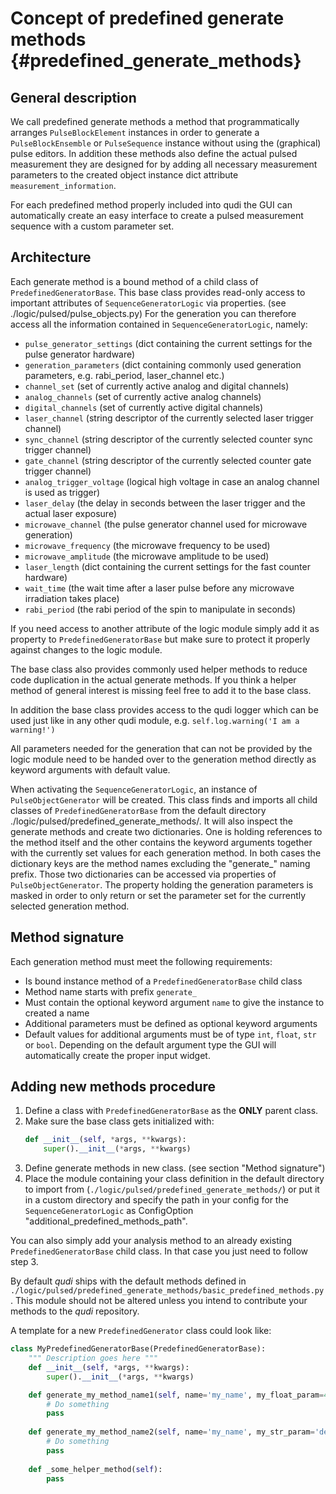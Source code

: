 # Concept of predefined generate methods {#predefined_generate_methods}

## General description
We call predefined generate methods a method that programmatically arranges `PulseBlockElement` 
instances in order to generate a `PulseBlockEnsemble` or `PulseSequence` instance without using the 
(graphical) pulse editors. In addition these methods also define the actual pulsed measurement they 
are designed for by adding all necessary measurement parameters to the created object instance dict 
attribute `measurement_information`.

For each predefined method properly included into qudi the GUI can automatically create an easy 
interface to create a pulsed measurement sequence with a custom parameter set.

## Architecture
Each generate method is a bound method of a child class of `PredefinedGeneratorBase`. 
This base class provides read-only access to important attributes of `SequenceGeneratorLogic` via 
properties. (see ./logic/pulsed/pulse_objects.py)
For the generation you can therefore access all the information contained in 
`SequenceGeneratorLogic`, namely:
* `pulse_generator_settings` (dict containing the current settings for the pulse generator hardware)
* `generation_parameters` (dict containing commonly used generation parameters, e.g. rabi_period, 
laser_channel etc.)
* `channel_set` (set of currently active analog and digital channels)
* `analog_channels` (set of currently active analog channels)
* `digital_channels` (set of currently active digital channels)
* `laser_channel` (string descriptor of the currently selected laser trigger channel)
* `sync_channel` (string descriptor of the currently selected counter sync trigger channel)
* `gate_channel` (string descriptor of the currently selected counter gate trigger channel)
* `analog_trigger_voltage` (logical high voltage in case an analog channel is used as trigger)
* `laser_delay` (the delay in seconds between the laser trigger and the actual laser exposure)
* `microwave_channel` (the pulse generator channel used for microwave generation)
* `microwave_frequency` (the microwave frequency to be used)
* `microwave_amplitude` (the microwave amplitude to be used)
* `laser_length` (dict containing the current settings for the fast counter hardware)
* `wait_time` (the wait time after a laser pulse before any microwave irradiation takes place)
* `rabi_period` (the rabi period of the spin to manipulate in seconds)

If you need access to another attribute of the logic module simply add it as property to 
`PredefinedGeneratorBase` but make sure to protect it properly against changes to the logic module.

The base class also provides commonly used helper methods to reduce code duplication in the actual 
generate methods. If you think a helper method of general interest is missing feel free to add it to
the base class.

In addition the base class provides access to the qudi logger which can be used just like in any 
other qudi module, e.g. `self.log.warning('I am a warning!')`

All parameters needed for the generation that can not be provided by the logic module need to be
handed over to the generation method directly as keyword arguments with default value.

When activating the `SequenceGeneratorLogic`, an instance of `PulseObjectGenerator` will be created. 
This class finds and imports all child classes of `PredefinedGeneratorBase` from the default 
directory ./logic/pulsed/predefined_generate_methods/. It will also inspect the generate methods and
create two dictionaries. One is holding references to the method itself and the other contains the 
keyword arguments together with the currently set values for each generation method. In both cases 
the dictionary keys are the method names excluding the "generate_" naming prefix.
Those two dictionaries can be accessed via properties of `PulseObjectGenerator`.
The property holding the generation parameters is masked in order to only return or set the 
parameter set for the currently selected generation method.

## Method signature
Each generation method must meet the following requirements:
* Is bound instance method of a `PredefinedGeneratorBase` child class
* Method name starts with prefix `generate_`
* Must contain the optional keyword argument `name` to give the instance to created a name
* Additional parameters must be defined as optional keyword arguments
* Default values for additional arguments must be of type `int`, `float`, `str` or `bool`. 
Depending on the default argument type the GUI will automatically create the proper input widget.

## Adding new methods procedure
1. Define a class with `PredefinedGeneratorBase` as the **ONLY** parent class.
2. Make sure the base class gets initialized with:
    ```python
    def __init__(self, *args, **kwargs):
        super().__init__(*args, **kwargs)
    ```
3. Define generate methods in new class. (see section "Method signature")
4. Place the module containing your class definition in the default directory to import from 
(`./logic/pulsed/predefined_generate_methods/`) or put it in a custom directory and specify the path
in your config for the `SequenceGeneratorLogic` as ConfigOption 
"additional_predefined_methods_path".

You can also simply add your analysis method to an already existing `PredefinedGeneratorBase` child 
class. In that case you just need to follow step 3. 

By default _qudi_ ships with the default methods defined in 
`./logic/pulsed/predefined_generate_methods/basic_predefined_methods.py`. This module should not be 
altered unless you intend to contribute your methods to the _qudi_ repository.

A template for a new `PredefinedGenerator` class could look like:
```python
class MyPredefinedGeneratorBase(PredefinedGeneratorBase):
    """ Description goes here """
    def __init__(self, *args, **kwargs):
        super().__init__(*args, **kwargs)

    def generate_my_method_name1(self, name='my_name', my_float_param=42.0, my_int_param=42):
        # Do something
        pass
        
    def generate_my_method_name2(self, name='my_name', my_str_param='derp', my_bool_param=True):
        # Do something
        pass
        
    def _some_helper_method(self):
        pass
```
